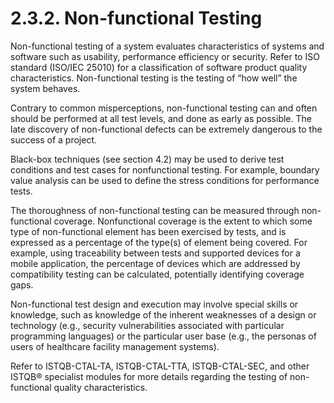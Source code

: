 # 2.3.2. Non-functional Testing

Non-functional testing of a system evaluates characteristics of systems and software such as usability, performance efficiency or security. Refer to ISO standard \(ISO/IEC 25010\) for a classification of software product quality characteristics. Non-functional testing is the testing of “how well” the system behaves. 

Contrary to common misperceptions, non-functional testing can and often should be performed at all test levels, and done as early as possible. The late discovery of non-functional defects can be extremely dangerous to the success of a project. 

Black-box techniques \(see section 4.2\) may be used to derive test conditions and test cases for nonfunctional testing. For example, boundary value analysis can be used to define the stress conditions for performance tests. 

The thoroughness of non-functional testing can be measured through non-functional coverage. Nonfunctional coverage is the extent to which some type of non-functional element has been exercised by tests, and is expressed as a percentage of the type\(s\) of element being covered. For example, using traceability between tests and supported devices for a mobile application, the percentage of devices which are addressed by compatibility testing can be calculated, potentially identifying coverage gaps. 

Non-functional test design and execution may involve special skills or knowledge, such as knowledge of the inherent weaknesses of a design or technology \(e.g., security vulnerabilities associated with particular programming languages\) or the particular user base \(e.g., the personas of users of healthcare facility management systems\). 

Refer to ISTQB-CTAL-TA, ISTQB-CTAL-TTA, ISTQB-CTAL-SEC, and other ISTQB® specialist modules for more details regarding the testing of non-functional quality characteristics.

